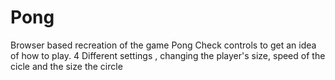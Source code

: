 # Pong
Browser based recreation of the game Pong
Check controls to get an idea of how to play. 
4 Different settings , changing the player's size, speed of the cicle and the size the circle
